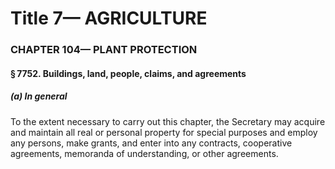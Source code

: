 
# Title 7— AGRICULTURE
### CHAPTER 104— PLANT PROTECTION
#### § 7752. Buildings, land, people, claims, and agreements
##### (a) In general

To the extent necessary to carry out this chapter, the Secretary may acquire and maintain all real or personal property for special purposes and employ any persons, make grants, and enter into any contracts, cooperative agreements, memoranda of understanding, or other agreements.
